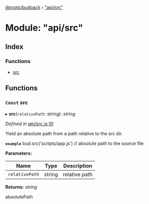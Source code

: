 [@roots/budpack](../globals.md) › ["api/src"](_api_src_.md)

# Module: "api/src"

## Index

### Functions

* [src](_api_src_.md#const-src)

## Functions

### `Const` src

▸ **src**(`relativePath`: string): *string*

*Defined in [api/src.js:10](https://github.com/roots/bud-support/blob/49a29fe/src/budpack/builder/api/src.js#L10)*

Yield an absolute path from a path relative to the src dir.

**`example`** bud.src('scripts/app.js') // absolute path to the source file

**Parameters:**

Name | Type | Description |
------ | ------ | ------ |
`relativePath` | string | relative path |

**Returns:** *string*

absolutePath
